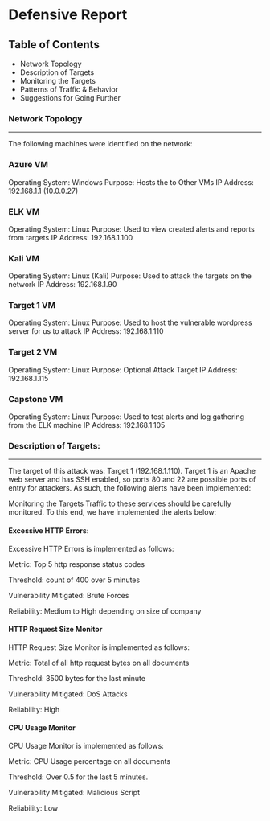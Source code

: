 # Defensive Report

## Table of Contents

* Network Topology
* Description of Targets
* Monitoring the Targets
* Patterns of Traffic & Behavior
* Suggestions for Going Further


### Network Topology
---------------------

The following machines were identified on the network:

### Azure VM

Operating System: Windows
Purpose: Hosts the to Other VMs
IP Address: 192.168.1.1 (10.0.0.27)

### ELK VM

Operating System: Linux
Purpose: Used to view created alerts and reports from targets
IP Address: 192.168.1.100

### Kali VM

Operating System: Linux (Kali)
Purpose: Used to attack the targets on the network
IP Address: 192.168.1.90

### Target 1 VM

Operating System: Linux
Purpose: Used to host the vulnerable wordpress server for us to attack
IP Address: 192.168.1.110

### Target 2 VM

Operating System: Linux
Purpose: Optional Attack Target
IP Address: 192.168.1.115

### Capstone VM

Operating System: Linux
Purpose: Used to test alerts and log gathering from the ELK machine
IP Address: 192.168.1.105


### Description of Targets:
------------------------------

The target of this attack was: Target 1 (192.168.1.110).
Target 1 is an Apache web server and has SSH enabled, so ports 80 and 22 are possible ports of entry for attackers. As such, the following alerts have been implemented:

Monitoring the Targets
Traffic to these services should be carefully monitored. To this end, we have implemented the alerts below:

#### Excessive HTTP Errors:

Excessive HTTP Errors is implemented as follows:

Metric: Top 5 http response status codes

Threshold: count of 400 over 5 minutes

Vulnerability Mitigated: Brute Forces

Reliability: Medium to High depending on size of company


#### HTTP Request Size Monitor

HTTP Request Size Monitor is implemented as follows:

Metric: Total of all http request bytes on all documents

Threshold: 3500 bytes for the last minute

Vulnerability Mitigated: DoS Attacks

Reliability: High


#### CPU Usage Monitor

CPU Usage Monitor is implemented as follows:

Metric: CPU Usage percentage on all documents

Threshold: Over 0.5 for the last 5 minutes.

Vulnerability Mitigated: Malicious Script

Reliability: Low